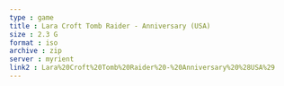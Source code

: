 ```yaml
---
type : game
title : Lara Croft Tomb Raider - Anniversary (USA)
size : 2.3 G
format : iso
archive : zip
server : myrient
link2 : Lara%20Croft%20Tomb%20Raider%20-%20Anniversary%20%28USA%29
---
```

